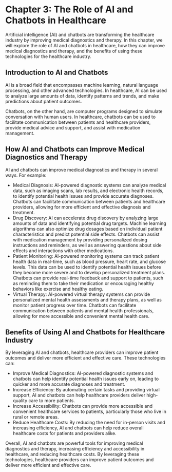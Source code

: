 Chapter 3: The Role of AI and Chatbots in Healthcare
====================================================

Artificial intelligence (AI) and chatbots are transforming the healthcare industry by improving medical diagnostics and therapy. In this chapter, we will explore the role of AI and chatbots in healthcare, how they can improve medical diagnostics and therapy, and the benefits of using these technologies for the healthcare industry.

Introduction to AI and Chatbots
-------------------------------

AI is a broad field that encompasses machine learning, natural language processing, and other advanced technologies. In healthcare, AI can be used to analyze large amounts of data, identify patterns and trends, and make predictions about patient outcomes.

Chatbots, on the other hand, are computer programs designed to simulate conversation with human users. In healthcare, chatbots can be used to facilitate communication between patients and healthcare providers, provide medical advice and support, and assist with medication management.

How AI and Chatbots can Improve Medical Diagnostics and Therapy
---------------------------------------------------------------

AI and chatbots can improve medical diagnostics and therapy in several ways. For example:

* Medical Diagnosis: AI-powered diagnostic systems can analyze medical data, such as imaging scans, lab results, and electronic health records, to identify potential health issues and provide accurate diagnoses. Chatbots can facilitate communication between patients and healthcare providers, allowing for more efficient and effective diagnosis and treatment.
* Drug Discovery: AI can accelerate drug discovery by analyzing large amounts of data and identifying potential drug targets. Machine learning algorithms can also optimize drug dosages based on individual patient characteristics and predict potential side effects. Chatbots can assist with medication management by providing personalized dosing instructions and reminders, as well as answering questions about side effects and interactions with other medications.
* Patient Monitoring: AI-powered monitoring systems can track patient health data in real-time, such as blood pressure, heart rate, and glucose levels. This data can be used to identify potential health issues before they become more severe and to develop personalized treatment plans. Chatbots can provide real-time feedback and support to patients, such as reminding them to take their medication or encouraging healthy behaviors like exercise and healthy eating.
* Virtual Therapy: AI-powered virtual therapy systems can provide personalized mental health assessments and therapy plans, as well as monitor patient progress over time. Chatbots can facilitate communication between patients and mental health professionals, allowing for more accessible and convenient mental health care.

Benefits of Using AI and Chatbots for Healthcare Industry
---------------------------------------------------------

By leveraging AI and chatbots, healthcare providers can improve patient outcomes and deliver more efficient and effective care. These technologies can:

* Improve Medical Diagnostics: AI-powered diagnostic systems and chatbots can help identify potential health issues early on, leading to quicker and more accurate diagnoses and treatment.
* Increase Efficiency: By automating certain tasks and providing virtual support, AI and chatbots can help healthcare providers deliver high-quality care to more patients.
* Increase Accessibility: Chatbots can provide more accessible and convenient healthcare services to patients, particularly those who live in rural or remote areas.
* Reduce Healthcare Costs: By reducing the need for in-person visits and increasing efficiency, AI and chatbots can help reduce overall healthcare costs for patients and providers alike.

Overall, AI and chatbots are powerful tools for improving medical diagnostics and therapy, increasing efficiency and accessibility in healthcare, and reducing healthcare costs. By leveraging these technologies, healthcare providers can improve patient outcomes and deliver more efficient and effective care.
